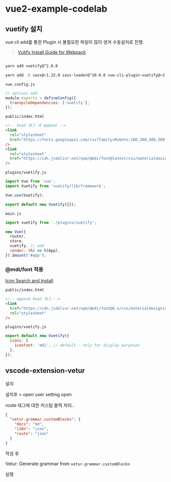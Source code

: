 # vue2-example-codelab

## vuetify 설치

vue cli add를 통한 Plugin 시 불필요한 파일이 많이 생겨 수동설치로 진행.

> [Vutify Install Guide for Webpack](https://vuetifyjs.com/en/getting-started/installation/#webpack-install)

```bash

yarn add vuetify@^2.6.0

yarn add -D sass@~1.32.0 sass-loader@^10.0.0 vue-cli-plugin-vuetify@~2.5.8 vuetify-loader@^1.7.0

```

`vue.config.js`

```js
// options add
module.exports = defineConfig({
  transpileDependencies: ['vuetify'],
});
```

`public/index.html`

```html
<!-- head 태그 내 append -->
<link
  rel="stylesheet"
  href="https://fonts.googleapis.com/css?family=Roboto:100,300,400,500,700,900"
/>
<link
  rel="stylesheet"
  href="https://cdn.jsdelivr.net/npm/@mdi/font@latest/css/materialdesignicons.min.css"
/>
```

`plugins/vuetify.js`

```js
import Vue from 'vue';
import Vuetify from 'vuetify/lib/framework';

Vue.use(Vuetify);

export default new Vuetify({});
```

`main.js`

```js
import vuetify from './plugins/vuetify';

new Vue({
  router,
  store,
  vuetify, // add
  render: (h) => h(App),
}).$mount('#app');
```

### @mdi/font 적용

[Icon Search and Install](https://vuetifyjs.com/en/features/icon-fonts/#material-design-icons)

`public/index.html`

```html
<!-- append head 태그 -->
<link
  href="https://cdn.jsdelivr.net/npm/@mdi/font@6.x/css/materialdesignicons.min.css"
  rel="stylesheet"
/>
```

`plugins/vuetify.js`

```js
export default new Vuetify({
  icons: {
    iconfont: 'mdi', // default - only for display purposes
  },
});
```

## vscode-extension-vetur

설치

설치후 > open user setting open

route 태그에 대한 커스텀 블럭 처리..

```json
{
  "vetur.grammar.customBlocks": {
    "docs": "md",
    "i18n": "json",
    "route": "json"
  }
}
```

작성 후

Vetur: Generate grammar from `vetur.grammar.customBlocks`

실행

##

